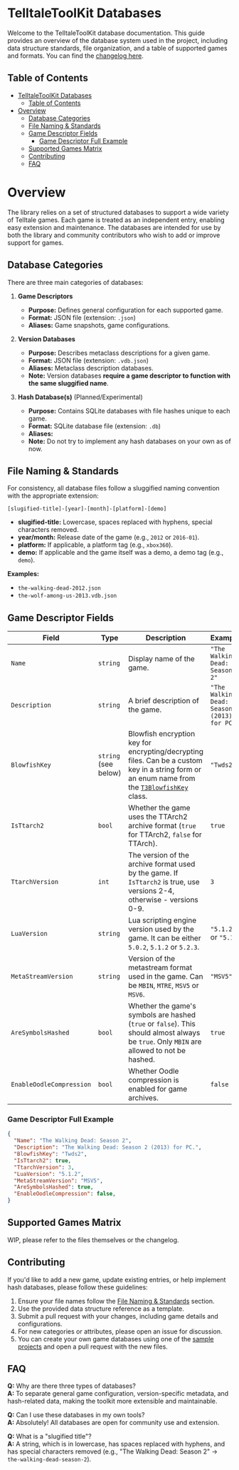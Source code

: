 # TelltaleToolKit Databases

Welcome to the TelltaleToolKit database documentation. This guide provides an overview of the database system used in the project, including data structure standards, file organization, and a table of supported games and formats.
You can find the [changelog here](./CHANGELOG.md).

## Table of Contents

<!-- omit in toc -->

- [TelltaleToolKit Databases](#telltaletoolkit-databases)
  - [Table of Contents](#table-of-contents)
- [Overview](#overview)
  - [Database Categories](#database-categories)
  - [File Naming \& Standards](#file-naming--standards)
  - [Game Descriptor Fields](#game-descriptor-fields)
    - [Game Descriptor Full Example](#game-descriptor-full-example)
  - [Supported Games Matrix](#supported-games-matrix)
  - [Contributing](#contributing)
  - [FAQ](#faq)


# Overview

The library relies on a set of structured databases to support a wide variety of Telltale games. Each game is treated as an independent entry, enabling easy extension and maintenance. The databases are intended for use by both the library and community contributors who wish to add or improve support for games.

## Database Categories

There are three main categories of databases:

1. **Game Descriptors**  
   - **Purpose:** Defines general configuration for each supported game.
   - **Format:** JSON file (extension: `.json`)
   - **Aliases:** Game snapshots, game configurations.

2. **Version Databases**  
   - **Purpose:** Describes metaclass descriptions for a given game.
   - **Format:** JSON file (extension: `.vdb.json`)
   - **Aliases:** Metaclass description databases.
   - **Note:** Version databases **require a game descriptor to function with the same sluggified name**.

3. **Hash Database(s)** (Planned/Experimental)  
   - **Purpose:** Contains SQLite databases with file hashes unique to each game.
   - **Format:** SQLite database file (extension: `.db`)
   - **Aliases:**
   - **Note:** Do not try to implement any hash databases on your own as of now.

## File Naming & Standards

For consistency, all database files follow a sluggified naming convention with the appropriate extension:

```
[slugified-title]-[year]-[month]-[platform]-[demo]
```
- **slugified-title:** Lowercase, spaces replaced with hyphens, special characters removed.
- **year/month:** Release date of the game (e.g., `2012` or `2016-01`).
- **platform:** If applicable, a platform tag (e.g., `xbox360`).
- **demo:** If applicable and the game itself was a demo, a demo tag (e.g., `demo`).

**Examples:**
- `the-walking-dead-2012.json`
- `the-wolf-among-us-2013.vdb.json`

## Game Descriptor Fields

| Field                    | Type                 | Description                                                                                                                                                                                    | Example                                       |
| ------------------------ | -------------------- | ---------------------------------------------------------------------------------------------------------------------------------------------------------------------------------------------- | --------------------------------------------- |
| `Name`                   | `string`             | Display name of the game.                                                                                                                                                                      | `"The Walking Dead: Season 2"`                |
| `Description`            | `string`             | A brief description of the game.                                                                                                                                                               | `"The Walking Dead: Season 2 (2013) for PC."` |
| `BlowfishKey`            | `string` (see below) | Blowfish encryption key for encrypting/decrypting files. Can be a custom key in a string form or an enum name from the [`T3BlowfishKey`](/src/TelltaleToolKit/Utility/T3BlowfishKey.cs) class. | `"Twds2"`                                     |
| `IsTtarch2`              | `bool`               | Whether the game uses the TTArch2 archive format (`true` for TTArch2, `false` for TTArch).                                                                                                     | `true`                                        |
| `TtarchVersion`          | `int`                | The version of the archive format used by the game. If `IsTtarch2` is true, use versions 2-4, otherwise - versions 0-9.                                                                        | `3`                                           |
| `LuaVersion`             | `string`             | Lua scripting engine version used by the game. It can be either `5.0.2`, `5.1.2` or `5.2.3`.                                                                                                   | `"5.1.2"` or `"5.1"`                          |
| `MetaStreamVersion`      | `string`             | Version of the metastream format used in the game. Can be `MBIN`, `MTRE`, `MSV5` or `MSV6`.                                                                                                    | `"MSV5"`                                      |
| `AreSymbolsHashed`       | `bool`               | Whether the game's symbols are hashed (`true` or `false`). This should almost always be `true`. Only `MBIN` are allowed to not be hashed.                                                      | `true`                                        |
| `EnableOodleCompression` | `bool`               | Whether Oodle compression is enabled for game archives.                                                                                                                                        | `false`                                       |

### Game Descriptor Full Example

```json
{
  "Name": "The Walking Dead: Season 2",
  "Description": "The Walking Dead: Season 2 (2013) for PC.",
  "BlowfishKey": "Twds2",
  "IsTtarch2": true,
  "TtarchVersion": 3,
  "LuaVersion": "5.1.2",
  "MetaStreamVersion": "MSV5",
  "AreSymbolsHashed": true,
  "EnableOodleCompression": false,
}
```

## Supported Games Matrix

WIP, please refer to the files themselves or the changelog.

## Contributing

If you'd like to add a new game, update existing entries, or help implement hash databases, please follow these guidelines:

1. Ensure your file names follow the [File Naming & Standards](#file-naming--standards) section.
2. Use the provided data structure reference as a template.
3. Submit a pull request with your changes, including game details and configurations.
4. For new categories or attributes, please open an issue for discussion.
5. You can create your own game databases using one of the [sample projects](/samples/VersionDatabaseCreator) and open a pull request with the new files.

## FAQ

**Q:** Why are there three types of databases?  
**A:** To separate general game configuration, version-specific metadata, and hash-related data, making the toolkit more extensible and maintainable.

**Q:** Can I use these databases in my own tools?  
**A:** Absolutely! All databases are open for community use and extension.

**Q:** What is a "slugified title"?  
**A:** A string, which is in lowercase, has spaces replaced with hyphens, and has
special characters removed (e.g., "The Walking Dead: Season 2" → `the-walking-dead-season-2`).